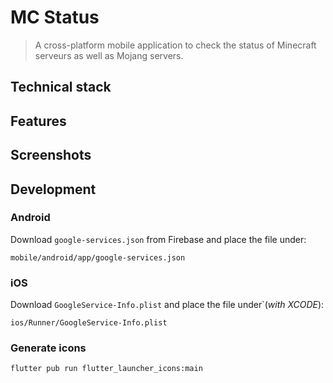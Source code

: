 # MC Status
> A cross-platform mobile application to check the status of Minecraft serveurs as well as Mojang servers.

## Technical stack

## Features

## Screenshots

## Development

### Android
Download `google-services.json` from Firebase and place the file under:
```
mobile/android/app/google-services.json
```

### iOS
Download `GoogleService-Info.plist` and place the file under`(*with XCODE*):
```
ios/Runner/GoogleService-Info.plist
```

### Generate icons
```
flutter pub run flutter_launcher_icons:main
```